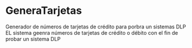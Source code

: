 # GeneraTarjetas
Generador de números de tarjetas de crédito para porbra un sistemas DLP
EL sistema geenra números de tarjetas de crédito o débito con el fin de probar un sistema DLP
